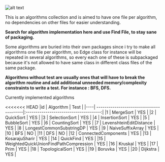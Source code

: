 ![alt text](https://travis-ci.org/despondency/algorithms.svg?branch=master)


This is an algorithms collection and is aimed to have one file per algorithm, no dependencies on other files for easier understanding. 

**Search for algorithm implementation here and use Find File, to stay sane of packaging.**

Some algorithms are buried into their own packages since i try to make all algorithms one file per algorithm, so Edge class for instance will be repeated in several algorithms, so every each one of these is subpackaged because it's not allowed to have same class in different class files of the same package.

**Algorithms without test are usually ones that will have to break the algorithm routine and add additional unneeded memory/complexity constraints to write a test. For instance : BFS, DFS.**

Currently implemented algorithms 

<<<<<<< HEAD
|id  | Algorithm                                | Test                                   | 
|----| -----------------------------------------|:--------------------------------------:|
|1   | MergeSort                                |     YES                                |
|2   | QuickSort                                |     YES                                |
|3   | SelectionSort                            |     YES                                |
|4   | InsertionSort                            |     YES                                |
|5   | BubbleSort                               |     YES                                |
|6   | CountingSort                             |     YES                                |
|7   | LevenshteinEditDistance                  |     YES                                |
|8   | LongestCommonSubstringDP                 |     YES                                |
|9   | NaiveSuffixArray                         |     YES                                |
|10  | BFS                                      |     NO                                 |
|11  | DFS                                      |     NO                                 |
|12  | ConnectedComponents                      |     YES                                |
|13  | KosarajuSharir                           |     YES                                |
|14  | QuickFind                                |     YES                                |
|15  | WeightedQuickUnionFindPathCompression    |     YES                                |
|16  | Kruskal                                  |     YES                                |
|17  | Prim                                     |     YES                                |
|18  | TopologicalSort                          |     YES                                |
|19  | Boruvka                                  |     YES                                |
|20  | Dijkstra                                 |     YES                                |